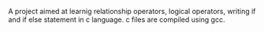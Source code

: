 A project aimed at learnig relationship operators, logical operators, writing if and if else statement in c language.
c files are compiled using gcc. 
